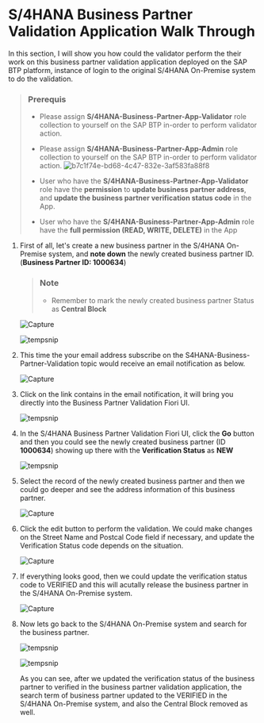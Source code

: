 # S/4HANA Business Partner Validation Application Walk Through

In this section, I will show you how could the validator perform the their work on this business partner validation application deployed on the SAP BTP platform, instance of login to the original S/4HANA On-Premise system to do the validation.

> ### **Prerequis**
> - Please assign **S/4HANA-Business-Partner-App-Validator** role collection to yourself on the SAP BTP in-order to perform validator action.
> - Please assign **S/4HANA-Business-Partner-App-Admin** role collection to yourself on the SAP BTP in-order to perform validator action.
>   ![b7c1f74e-bd68-4c47-832e-3af583fa88f8](https://github.wdf.sap.corp/storage/user/105079/files/6a6ff92d-e5f6-41c8-9668-49dd6e363526)
>  
> - User who have the **S/4HANA-Business-Partner-App-Validator** role have the **permission** to **update business partner address**, and **update the business partner verification status code** in the App.
> - User who have the **S/4HANA-Business-Partner-App-Admin** role have the **full permission (READ, WRITE, DELETE)** in the App



1. First of all, let's create a new business partner in the S/4HANA On-Premise system, and **note down** the newly created business partner ID. (**Business Partner ID: 1000634**)
    
    > ### **Note**
    > - Remember to mark the newly created business partner Status as **Central Block**

    ![Capture](https://github.wdf.sap.corp/storage/user/105079/files/c6d2ce75-41b1-4b5f-af77-edb9c5344d87)
    
    ![tempsnip](https://github.wdf.sap.corp/storage/user/105079/files/dad5a8ce-33af-4105-b161-ebee524bbca3)

2. This time the your email address subscribe on the S4HANA-Business-Partner-Validation topic would receive an email notification as below.

    ![Capture](https://github.wdf.sap.corp/storage/user/105079/files/a1f79bc8-2e62-4a59-9f8c-9041f91395ab)

3. Click on the link contains in the email notification, it will bring you directly into the Business Partner Validation Fiori UI. 

    ![tempsnip](https://github.wdf.sap.corp/storage/user/105079/files/9edffa0c-4d46-43d7-9e6c-be06c0a5cfb6)
    
4. In the S/4HANA Business Partner Validation Fiori UI, click the **Go** button and then you could see the newly created business partner (ID **1000634**) showing up there with the **Verification Status** as **NEW**

    ![tempsnip](https://github.wdf.sap.corp/storage/user/105079/files/7ce8b726-581a-44af-851d-6193e0bea321)

5. Select the record of the newly created business partner and then we could go deeper and see the address information of this business partner.

    ![Capture](https://github.wdf.sap.corp/storage/user/105079/files/5b0d8f9f-d602-4c9e-b1b0-5f17279266ba)

6. Click the edit button to perform the validation. We could make changes on the Street Name and Postcal Code field if necessary, and update the Verification Status code depends on the situation.

    ![Capture](https://github.wdf.sap.corp/storage/user/105079/files/c758c135-1e19-48b4-aa8e-018fd6cea806)
    
7. If everything looks good, then we could update the verification status code to VERIFIED and this will acutally release the business partner in the S/4HANA On-Premise system. 
    
    ![Capture](https://github.wdf.sap.corp/storage/user/105079/files/f3eb3ea6-192d-4886-acac-b54d4c376704)
    
8. Now lets go back to the S/4HANA On-Premise system and search for the business partner. 

    ![tempsnip](https://github.wdf.sap.corp/storage/user/105079/files/d605b0cb-f1b8-4b0f-b14c-eb54b114cf8f)
    
    ![tempsnip](https://github.wdf.sap.corp/storage/user/105079/files/8e946195-3742-4662-98ca-60ed44560538)
    
    As you can see, after we updated the verification status of the business partner to verified in the business partner validation application, the search term of business partner updated to the VERIFIED in the S/4HANA On-Premise system, and also the Central Block removed as well. 



